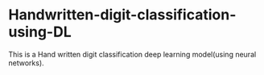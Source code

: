 # Handwritten-digit-classification-using-DL
This is a Hand written digit classification deep learning model(using neural networks).
